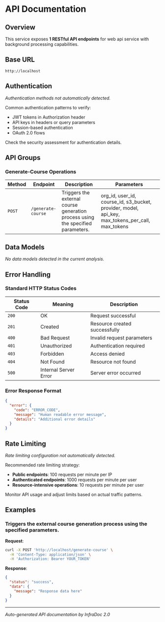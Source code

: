# API Documentation

## Overview

This service exposes **1 RESTful API endpoints** for web api service with background processing capabilities.

## Base URL

```
http://localhost
```

## Authentication


*Authentication methods not automatically detected.*

Common authentication patterns to verify:
- JWT tokens in Authorization header
- API keys in headers or query parameters  
- Session-based authentication
- OAuth 2.0 flows

Check the security assessment for authentication details.


## API Groups

### Generate-Course Operations

| Method | Endpoint | Description | Parameters |
|--------|----------|-------------|------------|
| `POST` | `/generate-course` | Triggers the external course generation process using the specified parameters. | org_id, user_id, course_id, s3_bucket, provider, model, api_key, max_tokens_per_call, max_tokens |


## Data Models

*No data models detected in the current analysis.*

## Error Handling


### Standard HTTP Status Codes

| Status Code | Meaning | Description |
|-------------|---------|-------------|
| `200` | OK | Request successful |
| `201` | Created | Resource created successfully |
| `400` | Bad Request | Invalid request parameters |
| `401` | Unauthorized | Authentication required |
| `403` | Forbidden | Access denied |
| `404` | Not Found | Resource not found |
| `500` | Internal Server Error | Server error occurred |

### Error Response Format

```json
{
  "error": {
    "code": "ERROR_CODE",
    "message": "Human readable error message",
    "details": "Additional error details"
  }
}
```


## Rate Limiting


*Rate limiting configuration not automatically detected.*

Recommended rate limiting strategy:
- **Public endpoints**: 100 requests per minute per IP
- **Authenticated endpoints**: 1000 requests per minute per user
- **Resource-intensive operations**: 10 requests per minute per user

Monitor API usage and adjust limits based on actual traffic patterns.


## Examples


### Triggers the external course generation process using the specified parameters.

**Request**:
```bash
curl -X POST 'http://localhost/generate-course' \
  -H 'Content-Type: application/json' \
  -H 'Authorization: Bearer YOUR_TOKEN'
```

**Response**:
```json
{
  "status": "success",
  "data": {
    "message": "Response data here"
  }
}
```


---

*Auto-generated API documentation by InfraDoc 2.0*

